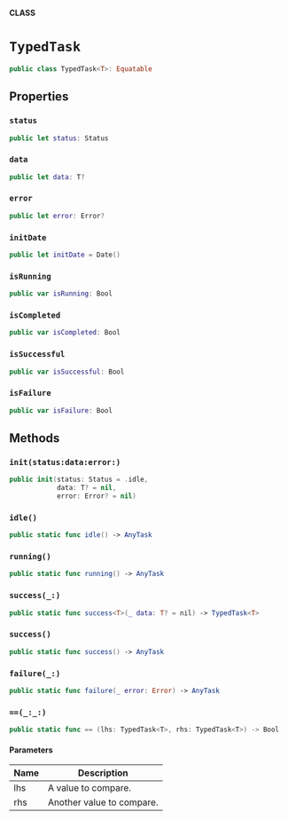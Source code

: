 **CLASS**

# `TypedTask`

```swift
public class TypedTask<T>: Equatable
```

## Properties
### `status`

```swift
public let status: Status
```

### `data`

```swift
public let data: T?
```

### `error`

```swift
public let error: Error?
```

### `initDate`

```swift
public let initDate = Date()
```

### `isRunning`

```swift
public var isRunning: Bool
```

### `isCompleted`

```swift
public var isCompleted: Bool
```

### `isSuccessful`

```swift
public var isSuccessful: Bool
```

### `isFailure`

```swift
public var isFailure: Bool
```

## Methods
### `init(status:data:error:)`

```swift
public init(status: Status = .idle,
            data: T? = nil,
            error: Error? = nil)
```

### `idle()`

```swift
public static func idle() -> AnyTask
```

### `running()`

```swift
public static func running() -> AnyTask
```

### `success(_:)`

```swift
public static func success<T>(_ data: T? = nil) -> TypedTask<T>
```

### `success()`

```swift
public static func success() -> AnyTask
```

### `failure(_:)`

```swift
public static func failure(_ error: Error) -> AnyTask
```

### `==(_:_:)`

```swift
public static func == (lhs: TypedTask<T>, rhs: TypedTask<T>) -> Bool
```

#### Parameters

| Name | Description |
| ---- | ----------- |
| lhs | A value to compare. |
| rhs | Another value to compare. |